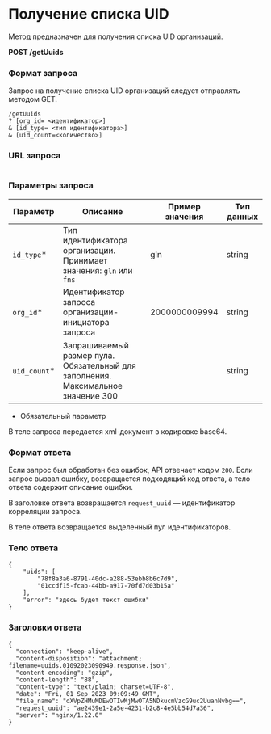 # Получение списка UID 

Метод предназначен для получения списка UID организаций. 

**POST /getUuids**

### Формат запроса

Запрос на получение списка UID организаций следует отправлять методом GET. 
```
/getUuids
? [org_id= <идентификатор>]
& [id_type= <тип идентификатора>]
& [uid_count=<количество>]
```

### URL запроса 
```
```

### Параметры запроса

| Параметр              | Описание                                                                                                                                                  | Пример значения                  | Тип данных  |
|-----------------------|----------------------------------------------------------------------------------------------------------------------------------------------------------|----------------------------------|-------------|
| `id_type`*            | Тип идентификатора организации. Принимает значения: `gln` или `fns`                                                                                   | gln                            | string      |
| `org_id`*             | Идентификатор запроса организации-инициатора запроса                                                                                                    | 2000000009994                  | string      |
| `uid_count`*      | Запрашиваемый размер пула. Обязательный для заполнения. Максимальное значение 300                                                                                                   |                  | string      |
* Обязательный параметр

В теле запроса передается xml-документ в кодировке base64. 

### Формат ответа

Если запрос был обработан без ошибок, API отвечает кодом `200`. Если запрос вызвал ошибку, возвращается подходящий код ответа, а тело ответа содержит описание ошибки.

В заголовке ответа возвращается  `request_uuid` — идентификатор корреляции запроса.

В теле ответа возвращается выделенный пул идентификаторов. 

### Тело ответа
```
{
    "uids": [
        "78f8a3a6-8791-40dc-a288-53ebb8b6c7d9",
        "01ccdf15-fcab-44bb-a917-70fd7d03b15a"
    ],
    "error": "здесь будет текст ошибки"
}
```

### Заголовки ответа
```
{
  "connection": "keep-alive",
  "content-disposition": "attachment; filename=uuids.01092023090949.response.json",
  "content-encoding": "gzip",
  "content-length": "88",
  "content-type": "text/plain; charset=UTF-8",
  "date": "Fri, 01 Sep 2023 09:09:49 GMT",
  "file_name": "dXVpZHMuMDEwOTIwMjMwOTA5NDkucmVzcG9uc2UuanNvbg==",
  "request_uuid": "ae2439e1-2a5e-4231-b2c8-4e5bb54d7a36",
  "server": "nginx/1.22.0"
}
```